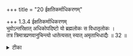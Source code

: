 +++
title = "20 ईक्षतिकर्माधिकरणम्"

+++
1.3.4 ईक्षतिकर्माधिकरणम्  
भुवोऽन्तरिक्षात् अधिकोपदिष्टो यो ब्रह्मलोकः स विधातृलोकः ।  
तत्र त्रिमात्रप्रणवानुचिन्त्यो धातेत्यसत् स्यात् अमृताभिधाद्यैः ॥ 32 ॥

<details><summary>टीका</summary>

1.3.4 ईक्षतिकर्माधिकरणम् It is argued that in the text of the प्रश्नोपनिषद् (V.5) 'He who meditates upon the supreme person with the syllable om consisting of the three मात्र-s . . . . . . . . is taken up to the world of Brahman (Brahmaloka)', the word Brahmaloka referred to as over and above this world and the heaven is only the world of हिरण्यगर्भ and the person who is to be meditated upon with the syllable Om consisting of the three मात्र-s is only हिरण्यगर्भ. This view is not sound because the person who is to be meditated upon is referred to by terms such immortal, peaceful and the like (which are applicable only to the Supreme Brahman1). And the world is the abode of Supreme Brahman. Notes : 1. प्रश्नोपनिषद् V.5 यः पुनरेतं त्रिमात्रेणोमित्येनैवाक्षरेण परं ।
</details>

